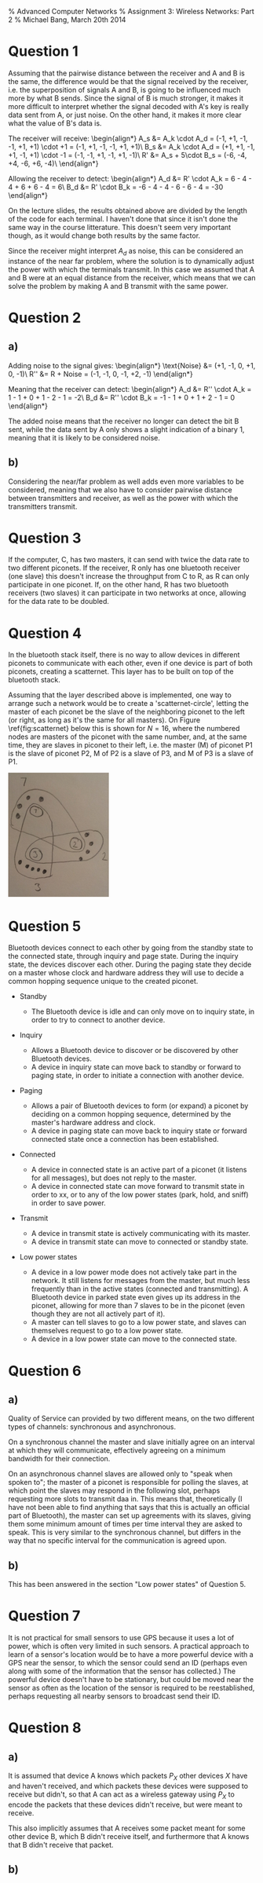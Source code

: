 % Advanced Computer Networks
% Assignment 3: Wireless Networks: Part 2
% Michael Bang, March 20th 2014

Question 1
============
Assuming that the pairwise distance between the receiver and A and B is the same, the difference would be that the signal received by the receiver, i.e. the superposition of signals A and B, is going to be influenced much more by what B sends. Since the signal of B is much stronger, it makes it more difficult to interpret whether the signal decoded with A's key is really data sent from A, or just noise. On the other hand, it makes it more clear what the value of B's data is.

The receiver will receive:
\begin{align*}
    A_s &= A_k \cdot A_d = (-1, +1, -1, -1, +1, +1) \cdot +1 = (-1, +1, -1, -1, +1, +1)\\
    B_s &= A_k \cdot A_d = (+1, +1, -1, +1, -1, +1) \cdot -1 = (-1, -1, +1, -1, +1, -1)\\
     R' &= A_s + 5\cdot B_s = (-6, -4, +4, -6, +6, -4)\\
\end{align*}


Allowing the receiver to detect:
\begin{align*}
    A_d &= R' \cdot A_k = 6 - 4 - 4 + 6 + 6 - 4 = 6\\
    B_d &= R' \cdot B_k = -6 - 4 - 4 - 6 - 6 - 4 = -30
\end{align*}


On the lecture slides, the results obtained above are divided by the length of the code for each terminal. I haven't done that since it isn't done the same way in the course litterature. This doesn't seem very important though, as it would change both results by the same factor.

Since the receiver might interpret $A_d$ as noise, this can be considered an instance of the near far problem, where the solution is to dynamically adjust the power with which the terminals transmit. In this case we assumed that A and B were at an equal distance from the receiver, which means that we can solve the problem by making A and B transmit with the same power.


Question 2
============

a)
----
Adding noise to the signal gives:
\begin{align*}
    \text{Noise} &= (+1, -1, 0, +1, 0, -1)\\
    R'' &= R + Noise = (-1, -1, 0, -1, +2, -1)
\end{align*}

Meaning that the receiver can detect:
\begin{align*}
    A_d &= R'' \cdot A_k = 1 - 1 + 0 + 1 - 2 - 1 = -2\\
    B_d &= R'' \cdot B_k = -1 - 1 + 0 + 1 + 2 - 1 = 0
\end{align*}

The added noise means that the receiver no longer can detect the bit B sent, while the data sent by A only shows a slight indication of a binary 1, meaning that it is likely to be considered noise.

b)
----
Considering the near/far problem as well adds even more variables to be considered, meaning that we also have to consider pairwise distance between transmitters and receiver, as well as the power with which the transmitters transmit.

Question 3
============
If the computer, C, has two masters, it can send with twice the data rate to two different piconets. If the receiver, R only has one bluetooth receiver (one slave) this doesn't increase the throughput from C to R, as R can only participate in one piconet. If, on the other hand, R has two bluetooth receivers (two slaves) it can participate in two networks at once, allowing for the data rate to be doubled.


Question 4
============
In the bluetooth stack itself, there is no way to allow devices in different piconets to communicate with each other, even if one device is part of both piconets, creating a scatternet. This layer has to be built on top of the bluetooth stack.

Assuming that the layer described above is implemented, one way to arrange such a network would be to create a 'scatternet-circle', letting the master of each piconet be the slave of the neighboring piconet to the left (or right, as long as it's the same for all masters). On Figure \ref{fig:scatternet} below this is shown for $N=16$, where the numbered nodes are masters of the piconet with the same number, and, at the same time, they are slaves in piconet to their left, i.e. the master (M) of piconet P1 is the slave of piconet P2, M of P2 is a slave of P3, and M of P3 is a slave of P1.

![Scatternet with 16 Bluetooth devices.\label{fig:scatternet}](img/scatternet.jpg)


Question 5
============
Bluetooth devices connect to each other by going from the standby state to the connected state, through inquiry and page state. During the inquiry state, the devices discover each other. During the paging state they decide on a master whose clock and hardware address they will use to decide a common hopping sequence unique to the created piconet.

- Standby
    * The Bluetooth device is idle and can only move on to inquiry state, in order to try to connect to another device.

- Inquiry
    * Allows a Bluetooth device to discover or be discovered by other Bluetooth devices.
    * A device in inquiry state can move back to standby or forward to paging state, in order to initiate a connection with another device.

- Paging
    * Allows a pair of Bluetooth devices to form (or expand) a piconet by deciding on a common hopping sequence, determined by the master's hardware address and clock.
    * A device in paging state can move back to inquiry state or forward connected state once a connection has been established.

- Connected
    * A device in connected state is an active part of a piconet (it listens for all messages), but does not reply to the master.
    * A device in connected state can move forward to transmit state in order to xx, or to any of the low power states (park, hold, and sniff) in order to save power.

- Transmit
    * A device in transmit state is actively communicating with its master.
    * A device in transmit state can move to connected or standby state.


- Low power states
    - A device in a low power mode does not actively take part in the network. It still listens for messages from the master, but much less frequently than in the active states (connected and transmitting). A Bluetooth device in parked state even gives up its address in the piconet, allowing for more than 7 slaves to be in the piconet (even though they are not all actively part of it).
    - A master can tell slaves to go to a low power state, and slaves can themselves request to go to a low power state.
    - A device in a low power state can move to the connected state.


Question 6
============

a)
----
Quality of Service can provided by two different means, on the two different types of channels: synchronous and asynchronous.

On a synchronous channel the master and slave initially agree on an interval at which they will communicate, effectively agreeing on a minimum bandwidth for their connection.

On an asynchronous channel slaves are allowed only to "speak when spoken to"; the master of a piconet is responsible for polling the slaves, at which point the slaves may respond in the following slot, perhaps requesting more slots to transmit daa in. This means that, theoretically (I have not been able to find anything that says that this is actually an official part of Bluetooth), the master can set up agreements with its slaves, giving them some minimum amount of times per time interval they are asked to speak. This is very similar to the synchronous channel, but differs in the way that no specific interval for the communication is agreed upon.


b)
----
This has been answered in the section "Low power states" of Question 5.

Question 7
============
It is not practical for small sensors to use GPS because it uses a lot of power, which is often very limited in such sensors. A practical approach to learn of a sensor's location would be to have a more powerful device with a GPS near the sensor, to which the sensor could send an ID (perhaps even along with some of the information that the sensor has collected.) The powerful device doesn't have to be stationary, but could be moved near the sensor as often as the location of the sensor is required to be reestablished, perhaps requesting all nearby sensors to broadcast send their ID.


Question 8
============

a)
----
It is assumed that device A knows which packets $P_X$ other devices $X$ have and haven't received, and which packets these devices were supposed to receive but didn't, so that A can act as a wireless gateway using $P_X$ to encode the packets that these devices didn't receive, but were meant to receive.

This also implicitly assumes that A receives some packet meant for some other device B, which B didn't receive itself, and furthermore that A knows that B didn't receive that packet.


b)
----
